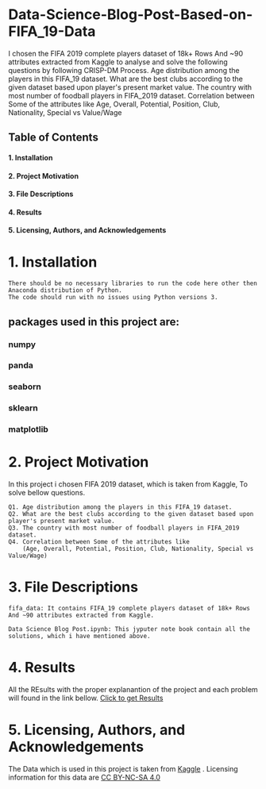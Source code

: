 # Data-Science-Blog-Post-Based-on-FIFA_19-Data
I chosen the FIFA 2019 complete players dataset of 18k+ Rows And ~90 attributes extracted from Kaggle to analyse and solve the following questions by following CRISP-DM Process.  Age distribution among the players in this FIFA_19 dataset. What are the best clubs according to the given dataset based upon player's present market value. The country with most number of foodball players in FIFA_2019 dataset. Correlation between Some of the attributes like Age, Overall, Potential, Position, Club, Nationality, Special vs Value/Wage

## Table of Contents

  #### 1. Installation
  #### 2. Project Motivation
  #### 3. File Descriptions
  #### 4. Results
  #### 5.  Licensing, Authors, and Acknowledgements
  
  # 1. Installation
  
    There should be no necessary libraries to run the code here other then Anaconda distribution of Python. 
    The code should run with no issues using Python versions 3.
    
## packages used in this project are:

   ### numpy
   ### panda 
   ### seaborn
   ### sklearn
   ### matplotlib

# 2. Project Motivation

In this project i chosen FIFA 2019 dataset, which is taken from Kaggle, To solve bellow questions.

    Q1. Age distribution among the players in this FIFA_19 dataset.
    Q2. What are the best clubs according to the given dataset based upon player's present market value.
    Q3. The country with most number of foodball players in FIFA_2019 dataset.
    Q4. Correlation between Some of the attributes like 
        (Age, Overall, Potential, Position, Club, Nationality, Special vs Value/Wage)
        
        
# 3. File Descriptions

    fifa_data: It contains FIFA_19 complete players dataset of 18k+ Rows And ~90 attributes extracted from Kaggle.
    
    Data Science Blog Post.ipynb: This jyputer note book contain all the solutions, which i have mentioned above.
    

# 4. Results
  
   All the REsults with the proper explanantion of the project and each problem will found in the link bellow.
   [Click to get Results](https://medium.com/@vanamsrikanth/what-are-the-top-10-clubs-in-football-with-highest-total-player-market-value-f3d9102db581)
   
   

# 5.  Licensing, Authors, and Acknowledgements    

   The Data which is used in this project is taken from [Kaggle](https://www.kaggle.com/karangadiya/fifa19?almost-there=true&token=CfDJ8LdUzqlsSWBPr4Ce3rb9VL_ZGx-JpLeUnBahO3n7MsyLFTbb9dOoD1La0fALQ0XfgnwybiYOuHBDT7s4P-hudSxSNFN_JFpSWbxxyb37o0sVyd4Vt0nThurPJDKIz7cDFdunIJUsIOa8iUbXFOKVxjGuHoGgTfEe8leIKpY1AtaXsBWVycXacDjSi088qgzWB_gtX4n42EjEphpnsRrVQpprzYC7u19Z8J8nUu3jFmsjTYOKlfvBF1lZQYDapMhpA-Jil5Rlg5Jn9rotZ6UsW1nD4xs82LVlm6plVEqFZ9dJrXb2RoeeoW0BCWQV-nnCpCOW0Lrarq8iHn_QsiXT6pakm-ID1wJUAqS-8J5lNKmbyQNTbE9FTZTulilMgEDf0GvqoAg6Rw9K00KgNYKccFHo8GF0_T56yPbZVCRnegyuuAmTNybVE8IbRd32J2D1J632VhrgAge7ltLkd-LMlhn-xekQsMPmnMs57RQrhan0_y8iEgg6yDEFukm4emlZ6lg7IU3TS1BQBJDDurJqrOZ9Bh3icvXSP3dK0_BrYJE6CtwtUJg-GX2PUgPBcUdlMjq1EVO0ndjjNO-oneyuxJI#_=_) . 
   Licensing information for this data are [CC BY-NC-SA 4.0](https://creativecommons.org/licenses/by-nc-sa/4.0/)


  

